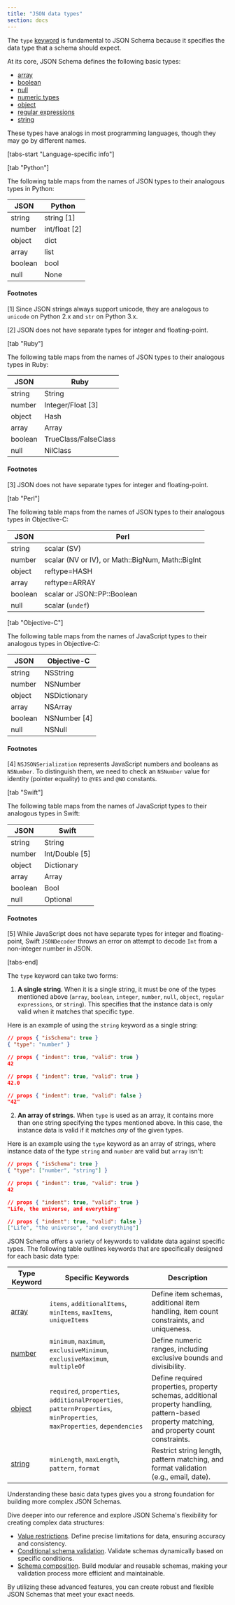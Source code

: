 ```yaml
---
title: "JSON data types"
section: docs
---
```


The `type` [keyword](../../learn/glossary#keyword) is fundamental to JSON Schema because it specifies the data type that a schema should expect.

At its core, JSON Schema defines the following basic types:

- [array](../../understanding-json-schema/reference/array)
- [boolean](../../understanding-json-schema/reference/boolean)
- [null](../../understanding-json-schema/reference/null)
- [numeric types](../../understanding-json-schema/reference/numeric)
- [object](../../understanding-json-schema/reference/object)
- [regular expressions](../../understanding-json-schema/reference/regular_expressions.md)
- [string](../../understanding-json-schema/reference/string)


These types have analogs in most programming languages, though they may
go by different names.

[tabs-start "Language-specific info"]

[tab "Python"]

The following table maps from the names of JSON types to their
analogous types in Python:

| JSON    | Python       |
|---------|--------------|
| string  | string [1]   |
| number  | int/float [2]|
| object  | dict         |
| array   | list         |
| boolean | bool         |
| null    | None         |

#### Footnotes

[1] Since JSON strings always support unicode, they are
analogous to `unicode` on Python 2.x and `str` on
Python 3.x.

[2] JSON does not have separate types for integer and
floating-point.

[tab "Ruby"]

The following table maps from the names of JSON types to their
analogous types in Ruby:

| JSON    | Ruby                 |
|---------|----------------------|
| string  | String               |
| number  | Integer/Float [3]    |
| object  | Hash                 |
| array   | Array                |
| boolean | TrueClass/FalseClass |
| null    | NilClass             |

#### Footnotes

[3] JSON does not have separate types for integer and
floating-point.

[tab "Perl"]

The following table maps from the names of JSON types to
their analogous types in Objective-C:

| JSON    | Perl                                             |
|---------|--------------------------------------------------|
| string  | scalar (SV)                                      |
| number  | scalar (NV or IV), or Math::BigNum, Math::BigInt |
| object  | reftype=HASH                                     |
| array   | reftype=ARRAY                                    |
| boolean | scalar or JSON::PP::Boolean                      |
| null    | scalar (`undef`)                                 |

[tab "Objective-C"]

The following table maps from the names of JavaScript types to
their analogous types in Objective-C:

| JSON    | Objective-C  |
|---------|--------------|
| string  | NSString     |
| number  | NSNumber     |
| object  | NSDictionary |
| array   | NSArray      |
| boolean | NSNumber  [4]|
| null    | NSNull       |

#### Footnotes

[4] `NSJSONSerialization` represents JavaScript numbers and booleans
as `NSNumber`. To distinguish them, we need to check an `NSNumber`
value for identity (pointer equality) to `@YES` and `@NO` constants.

[tab "Swift"]

The following table maps from the names of JavaScript types to
their analogous types in Swift:

| JSON    | Swift      |
|---------|------------|
| string  | String     |
| number  | Int/Double [5]|
| object  | Dictionary |
| array   | Array      |
| boolean | Bool       |
| null    | Optional   |

#### Footnotes

[5] While JavaScript does not have separate types for integer and
floating-point, Swift ``JSONDecoder`` throws an error on attempt
to decode ``Int`` from a non-integer number in JSON.

[tabs-end]

The `type` keyword can take two forms:

1. **A single string**. When it is a single string, it must be one of the types mentioned above (`array`, `boolean`, `integer`, `number`, `null`, `object`, `regular expressions`, or `string`). This specifies that the instance data is only valid when it matches that specific type. 

Here is an example of using the `string` keyword as a single string:

```json
// props { "isSchema": true }
{ "type": "number" }
```

```json
// props { "indent": true, "valid": true }
42
```
```json
// props { "indent": true, "valid": true }
42.0
```

```json
// props { "indent": true, "valid": false }
"42"
```

2. **An array of strings**. When `type` is used as an array, it contains more than one string specifying the types mentioned above. In this case, the instance data is valid if it matches _any_ of the given types.

Here is an example using the `type` keyword as an array of strings, where instance data of the type `string` and `number` are valid but `array` isn't:

```json
// props { "isSchema": true }
{ "type": ["number", "string"] }
```
```json
// props { "indent": true, "valid": true }
42
```
```json
// props { "indent": true, "valid": true }
"Life, the universe, and everything"
```
```json
// props { "indent": true, "valid": false }
["Life", "the universe", "and everything"]
```

JSON Schema offers a variety of keywords to validate data against specific types. The following table outlines keywords that are specifically designed for each basic data type:

| Type Keyword | Specific Keywords | Description |
|---|---|---|
| [array](../../understanding-json-schema/reference/array)        | `items`, `additionalItems`, `minItems`, `maxItems`, `uniqueItems` | Define item schemas, additional item handling, item count constraints, and uniqueness. |
| [number](../../understanding-json-schema/reference/numeric)       | `minimum`, `maximum`, `exclusiveMinimum`, `exclusiveMaximum`, `multipleOf` | Define numeric ranges, including exclusive bounds and divisibility. |
| [object](../../understanding-json-schema/reference/object)      | `required`, `properties`, `additionalProperties`, `patternProperties`, `minProperties`, `maxProperties`, `dependencies` | Define required properties, property schemas, additional property handling, pattern-based property matching, and property count constraints. |
| [string](../../understanding-json-schema/reference/string)       | `minLength`, `maxLength`, `pattern`, `format`| Restrict string length, pattern matching, and format validation (e.g., email, date). |


Understanding these basic data types gives you a strong foundation for building more complex JSON Schemas.

<!--Remove the text below from this document and add it to the overview of the reference docs-->
Dive deeper into our reference and explore JSON Schema's flexibility for creating complex data structures:

- [Value restrictions](/understanding-json-schema/reference/generic). Define precise limitations for data, ensuring accuracy and consistency. 
- [Conditional schema validation](/understanding-json-schema/reference/conditionals). Validate schemas dynamically based on specific conditions.
- [Schema composition](/understanding-json-schema/reference/generic). Build modular and reusable schemas, making your validation process more efficient and maintainable.

By utilizing these advanced features, you can create robust and flexible JSON Schemas that meet your exact needs.